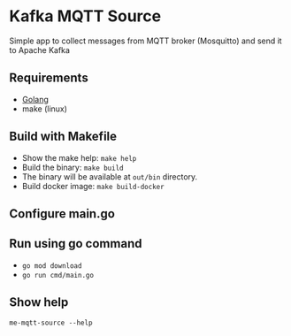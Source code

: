 # Kafka MQTT Source

Simple app to collect messages from MQTT broker (Mosquitto) and send it to Apache Kafka

## Requirements
 - [Golang](https://go.dev/dl)
 - make (linux)

## Build with Makefile
 - Show the make help: `make help`
 - Build the binary: `make build`
 - The binary will be available at `out/bin` directory.
 - Build docker image: `make build-docker`

## Configure main.go
## Run using go command
 - `go mod download`
 - `go run cmd/main.go`

## Show help
`me-mqtt-source --help`

